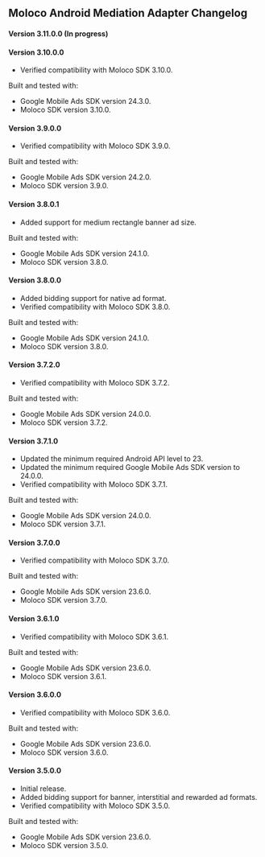 ## Moloco Android Mediation Adapter Changelog

#### Version 3.11.0.0 (In progress)

#### Version 3.10.0.0
- Verified compatibility with Moloco SDK 3.10.0.

Built and tested with:
- Google Mobile Ads SDK version 24.3.0.
- Moloco SDK version 3.10.0.

#### Version 3.9.0.0
- Verified compatibility with Moloco SDK 3.9.0.

Built and tested with:
- Google Mobile Ads SDK version 24.2.0.
- Moloco SDK version 3.9.0.

#### Version 3.8.0.1
- Added support for medium rectangle banner ad size.

Built and tested with:
- Google Mobile Ads SDK version 24.1.0.
- Moloco SDK version 3.8.0.

#### Version 3.8.0.0
- Added bidding support for native ad format.
- Verified compatibility with Moloco SDK 3.8.0.

Built and tested with:
- Google Mobile Ads SDK version 24.1.0.
- Moloco SDK version 3.8.0.

#### Version 3.7.2.0
- Verified compatibility with Moloco SDK 3.7.2.

Built and tested with:
- Google Mobile Ads SDK version 24.0.0.
- Moloco SDK version 3.7.2.

#### Version 3.7.1.0
- Updated the minimum required Android API level to 23.
- Updated the minimum required Google Mobile Ads SDK version to 24.0.0.
- Verified compatibility with Moloco SDK 3.7.1.

Built and tested with:
- Google Mobile Ads SDK version 24.0.0.
- Moloco SDK version 3.7.1.

#### Version 3.7.0.0
- Verified compatibility with Moloco SDK 3.7.0.

Built and tested with:
- Google Mobile Ads SDK version 23.6.0.
- Moloco SDK version 3.7.0.

#### Version 3.6.1.0
- Verified compatibility with Moloco SDK 3.6.1.

Built and tested with:
- Google Mobile Ads SDK version 23.6.0.
- Moloco SDK version 3.6.1.

#### Version 3.6.0.0
- Verified compatibility with Moloco SDK 3.6.0.

Built and tested with:
- Google Mobile Ads SDK version 23.6.0.
- Moloco SDK version 3.6.0.

#### Version 3.5.0.0
- Initial release.
- Added bidding support for banner, interstitial and rewarded ad formats.
- Verified compatibility with Moloco SDK 3.5.0.

Built and tested with:
- Google Mobile Ads SDK version 23.6.0.
- Moloco SDK version 3.5.0.
